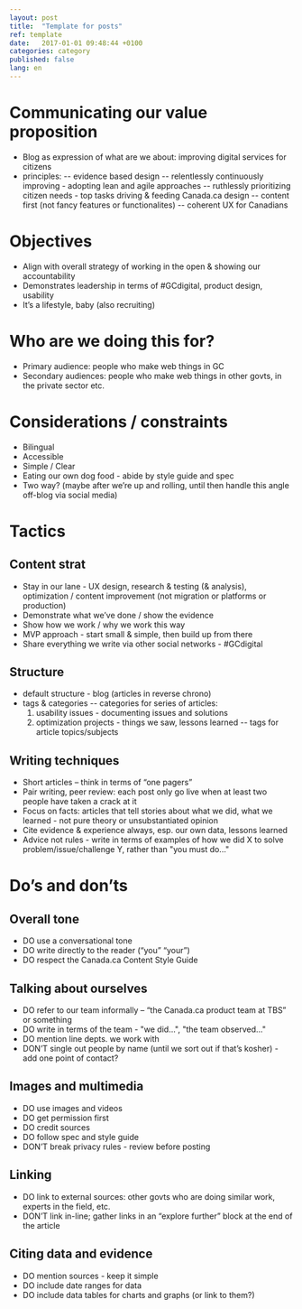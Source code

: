 ```yaml
---
layout: post
title:  "Template for posts"
ref: template
date:   2017-01-01 09:48:44 +0100
categories: category
published: false
lang: en
---
```


# Communicating our value proposition
 
- Blog as expression of what are we about: improving digital services for citizens
- principles: 
-- evidence based design
-- relentlessly continuously improving - adopting lean and agile approaches
-- ruthlessly prioritizing citizen needs - top tasks driving & feeding Canada.ca design
-- content first (not fancy features or functionalites)
-- coherent UX for Canadians

# Objectives
 
- Align with overall strategy of working in the open & showing our accountability
- Demonstrates leadership in terms of #GCdigital, product design, usability 
- It’s a lifestyle, baby (also recruiting)

# Who are we doing this for?

- Primary audience: people who make web things in GC
- Secondary audiences: people who make web things in other govts, in the private sector etc.

# Considerations / constraints 

- Bilingual
- Accessible
- Simple / Clear
- Eating our own dog food - abide by style guide and spec
- Two way? (maybe after we’re up and rolling, until then handle this angle off-blog via social media)

# Tactics

## Content strat

- Stay in our lane - UX design, research & testing (& analysis), optimization / content improvement (not migration or platforms or production)
- Demonstrate what we’ve done / show the evidence
- Show how we work / why we work this way
- MVP approach - start small & simple, then build up from there
- Share everything we write via other social networks - #GCdigital

## Structure
- default structure - blog (articles in reverse chrono) 
- tags & categories
-- categories for series of articles:
	1. usability issues - documenting issues and solutions
	2. optimization projects - things we saw, lessons learned
-- tags for article topics/subjects

## Writing techniques
- Short articles – think in terms of “one pagers”
- Pair writing, peer review: each post only go live when at least two people have taken a crack at it
- Focus on facts: articles that tell stories about what we did, what we learned - not pure theory or unsubstantiated opinion 
- Cite evidence & experience always, esp. our own data, lessons learned 
- Advice not rules - write in terms of examples of how we did X to solve problem/issue/challenge Y, rather than "you must do..." 


# Do’s and don’ts

## Overall tone
- DO use a conversational tone
- DO write directly to the reader (“you” “your”)
- DO respect the Canada.ca Content Style Guide

## Talking about ourselves
- DO refer to our team informally – “the Canada.ca product team at TBS” or something
- DO write in terms of the team - "we did...", "the team observed..."
- DO mention line depts. we work with
- DON’T single out people by name (until we sort out if that’s kosher) - add one point of contact?

## Images and multimedia
- DO use images and videos 
- DO get permission first
- DO credit sources
- DO follow spec and style guide 
- DON’T break privacy rules - review before posting

## Linking
- DO link to external sources: other govts who are doing similar work, experts in the field, etc.
- DON’T link in-line; gather links in an “explore further” block at the end of the article

## Citing data and evidence
- DO mention sources - keep it simple
- DO include date ranges for data
- DO include data tables for charts and graphs (or link to them?)
